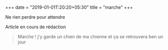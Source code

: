 +++
date = "2019-01-01T:20:20+05:30"
title = "marche"
+++

Ne rien perdre pour attendre
<!--more-->
Article en cours de rédaction

> Marche ! j'y garde un chien de ma chienne et ça se retrouvera ben un jour
